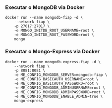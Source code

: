 ### Executar o MongoDB via Docker
```
docker run --name mongodb-fiap -d \
	--network fiap \
	-p 27017:27017 \
	-e MONGO_INITDB_ROOT_USERNAME=root \
	-e MONGO_INITDB_ROOT_PASSWORD=root \
	mongo
```

### Executar o Mongo-Express via Docker
```
docker run --name mongodb-express-fiap -d \
	--network fiap \
	-p 8081:8081 \
	-e ME_CONFIG_MONGODB_SERVER=mongodb-fiap \
	-e ME_CONFIG_BASICAUTH_USERNAME=root \
	-e ME_CONFIG_BASICAUTH_PASSWORD=root \
	-e ME_CONFIG_MONGODB_ADMINUSERNAME=root \
	-e ME_CONFIG_MONGODB_ADMINPASSWORD=root \
	-e ME_CONFIG_MONGODB_ENABLE_ADMIN=true \
	mongo-express
```
